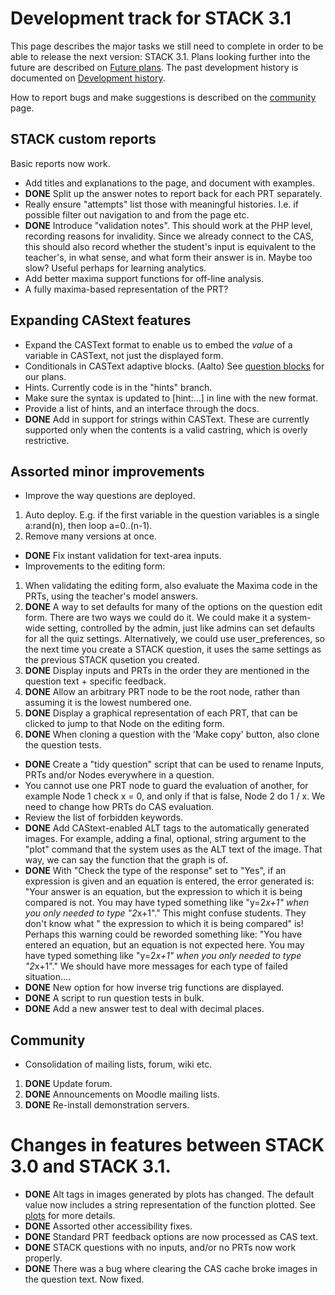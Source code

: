 # Development track for STACK 3.1

This page describes the major tasks we still need to complete in order to be
able to release the next version: STACK 3.1. Plans looking
further into the future are described on [Future plans](Future_plans.md). The
past development history is documented on [Development history](Development_history.md).

How to report bugs and make suggestions is described on the [community](../About/Community.md) page.

## STACK custom reports ##

Basic reports now work.

* Add titles and explanations to the page, and document with examples.
* **DONE** Split up the answer notes to report back for each PRT separately.
* Really ensure "attempts" list those with meaningful histories.  I.e. if possible filter out navigation to and from the page etc.
* **DONE** Introduce "validation notes".  This should work at the PHP level, recording reasons for invalidity.  Since we already connect to the CAS, this should also record whether the student's input is equivalent to the teacher's, in what sense, and what form their answer is in.  Maybe too slow?  Useful perhaps for learning analytics.
* Add better maxima support functions for off-line analysis.
 * A fully maxima-based representation of the PRT?

## Expanding CAStext features

* Expand the CASText format to enable us to embed the _value_ of a variable in CASText, not just the displayed form.
* Conditionals in CASText adaptive blocks. (Aalto) See [question blocks](../Authoring/Question_blocks.md) for our plans.
* Hints.  Currently code is in the "hints" branch.
 * Make sure the syntax is updated to [hint:...] in line with the new format.
 * Provide a list of hints, and an interface through the docs.
* **DONE** Add in support for strings within CASText.  These are currently supported only when the contents is a valid castring, which is overly restrictive.

## Assorted minor improvements ##

* Improve the way questions are deployed.
 1. Auto deploy.  E.g. if the first variable in the question variables is a single a:rand(n), then loop a=0..(n-1).
 2. Remove many versions at once.
* **DONE** Fix instant validation for text-area inputs.
* Improvements to the editing form:
 1. When validating the editing form, also evaluate the Maxima code in the PRTs, using the teacher's model answers.
 2. **DONE** A way to set defaults for many of the options on the question edit form. There are two ways we could do it. We could make it a system-wide setting, controlled by the admin, just like admins can set defaults for all the quiz settings. Alternatively, we could use user_preferences, so the next time you create a STACK question, it uses the same settings as the previous STACK qusetion you created.
 3. **DONE** Display inputs and PRTs in the order they are mentioned in the question text + specific feedback.
 4. **DONE** Allow an arbitrary PRT node to be the root node, rather than assuming it is the lowest numbered one.
 5. **DONE** Display a graphical representation of each PRT, that can be clicked to jump to that Node on the editing form.
 6. **DONE** When cloning a question with the 'Make copy' button, also clone the question tests.
* **DONE** Create a "tidy question" script that can be used to rename Inputs, PRTs and/or Nodes everywhere in a question.
* You cannot use one PRT node to guard the evaluation of another, for example Node 1 check x = 0, and only if that is false, Node 2 do 1 / x. We need to change how PRTs do CAS evaluation.
* Review the list of forbidden keywords.
* **DONE** Add CAStext-enabled ALT tags to the automatically generated images. For example, adding a final, optional, string argument to the "plot" command that the system uses as the ALT text of the image. That way, we can say the function that the graph is of. 
* **DONE** With "Check the type of the response" set to "Yes", if an expression is given and an equation is entered, the error generated is: "Your answer is an equation, but the expression to which it is being compared is not. You may have typed something like "y=2*x+1" when you only needed to type "2*x+1"." This might confuse students. They don't know what " the expression to which it is being compared" is! Perhaps this warning could be reworded something like: "You have entered an equation, but an equation is not expected here. You may have typed something like "y=2*x+1" when you only needed to type "2*x+1"." We should have more messages for each type of failed situation....
* **DONE** New option for how inverse trig functions are displayed.
* **DONE** A script to run question tests in bulk.
* **DONE** Add a new answer test to deal with decimal places.

## Community

* Consolidation of mailing lists, forum, wiki etc.
 1. **DONE** Update forum.
 2. **DONE** Announcements on Moodle mailing lists.
 3. **DONE** Re-install demonstration servers.

# Changes in features between STACK 3.0 and STACK 3.1.

* **DONE** Alt tags in images generated by plots has changed.  The default value now includes a string representation of the function plotted.  See [plots](../CAS/Plots.md#alttext) for more details.
* **DONE** Assorted other accessibility fixes.
* **DONE** Standard PRT feedback options are now processed as CAS text.
* **DONE** STACK questions with no inputs, and/or no PRTs now work properly.
* **DONE** There was a bug where clearing the CAS cache broke images in the question text. Now fixed.
